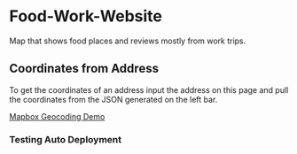 # Food-Work-Website
Map that shows food places and reviews mostly from work trips.

## Coordinates from Address
To get the coordinates of an address input the address on this page and pull the coordinates from the JSON generated on the left bar.

[Mapbox Geocoding Demo](https://docs.mapbox.com/help/demos/geocoding/final.html)

### Testing Auto Deployment